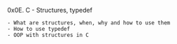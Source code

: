 0x0E. C - Structures, typedef

    - What are structures, when, why and how to use them
    - How to use typedef
    - OOP with structures in C
